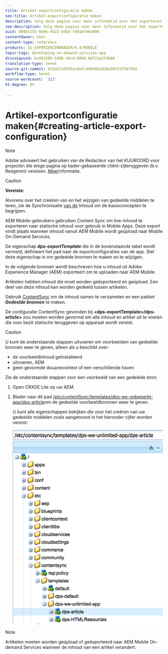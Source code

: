 ```yaml
---
title: Artikel-exportconfiguratie maken
seo-title: Artikel-exportconfiguratie maken
description: Volg deze pagina voor meer informatie over het exporteren van inhoud van Adobe Experience Manager (AEM) voor uploaden naar AEM Mobile.
seo-description: Volg deze pagina voor meer informatie over het exporteren van inhoud van Adobe Experience Manager (AEM) voor uploaden naar AEM Mobile.
uuid: 089bc15b-669e-4623-bdbb-fd9abf46e098
contentOwner: User
content-type: reference
products: SG_EXPERIENCEMANAGER/6.4/MOBILE
topic-tags: developing-on-demand-services-app
discoiquuid: bc681589-5d46-44cd-888d-b0722a2fd006
translation-type: tm+mt
source-git-commit: 622e613d556acda7cd98d4b3d20a20133756fd92
workflow-type: tm+mt
source-wordcount: '321'
ht-degree: 0%

---
```



# Artikel-exportconfiguratie maken{#creating-article-export-configuration}

>[!NOTE]
>
>Adobe adviseert het gebruiken van de Redacteur van het KUUROORD voor projecten die enige pagina op kader-gebaseerde cliënt-zijteruggeven (b.v. Reageren) vereisen. [Meer](/help/sites-developing/spa-overview.md)informatie.

>[!CAUTION]
>
>**Vereiste**:
>
>Alvorens over het creëren van en het wijzigen van gedeelde middelen te leren, zie de Synchronisatie [van de](/help/mobile/mobile-ondemand-contentsync.md) Inhoud om de basisconcepten te begrijpen.

AEM Mobile-gebruikers gebruiken Content Sync om live-inhoud te exporteren naar statische inhoud voor gebruik in Mobile Apps. Deze export vindt plaats wanneer inhoud vanuit AEM Mobile wordt geüpload naar Mobile On-Demand Services.

De eigenschap ***dps-exportTemplate*** die in de bovenstaande tabel wordt vermeld, definieert het pad naar de exportconfiguraties van de app. Stel deze eigenschap in om gedeelde bronnen te maken en te wijzigen.

In de volgende bronnen wordt beschreven hoe u inhoud uit Adobe Experience Manager (AEM) exporteert om te uploaden naar AEM Mobile.

Artikelen hebben inhoud die moet worden geëxporteerd en geüpload. Een deel van deze inhoud kan worden gedeeld tussen artikelen.

Gebruik [ContentSync](/help/mobile/mobile-ondemand-contentsync.md) om de inhoud samen te verzamelen en een pakket ***Gedeelde bronnen*** te maken.

De configuratie ContentSync gevonden bij **&lt;dps-exportTemplate>/dps-article>** zou moeten worden gevormd om alle inhoud en artikel uit te voeren die voor bezit statische teruggeven op apparaat wordt vereist.

>[!CAUTION]
>
>U kunt de onderstaande stappen uitvoeren om voorbeelden van gedeelde bronnen weer te geven, alleen als u beschikt over:
>
>* de voorbeeldinhoud geïnstalleerd
>* uitvoeren, AEM
>* geen gevormde douanecontext of een verschillende haven

>



Zie de onderstaande stappen voor een voorbeeld van een gedeelde bron:

1. Open CRXDE Lite op uw AEM.
1. Blader naar dit pad [/etc/contentSync/templates/dps-we-onbeperkt-app/dps-article](http://localhost:4502/crx/de/index.jsp#/etc/contentsync/templates/dps-we-unlimited-app/dps-article)om de gedeelde voorbeeldbronnen weer te geven.

   U kunt alle eigenschappen bekijken die voor het creëren van uw gedeelde middelen zoals aangetoond in het hieronder cijfer worden vereist:

   ![chlimage_1-134](assets/chlimage_1-134.png)

>[!NOTE]
>
>Artikelen moeten worden geüpload of geëxporteerd naar AEM Mobile On-demand Services wanneer de inhoud van een artikel verandert.

